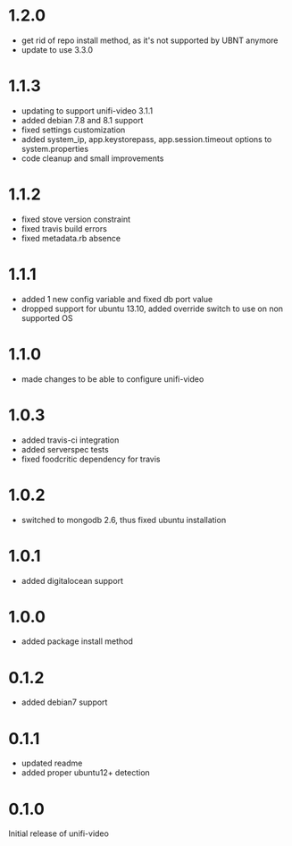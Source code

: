 # 1.2.0
* get rid of repo install method, as it's not supported by UBNT anymore
* update to use 3.3.0

# 1.1.3
* updating to support unifi-video 3.1.1
* added debian 7.8 and 8.1 support
* fixed settings customization
* added system_ip, app.keystorepass, app.session.timeout options to system.properties
* code cleanup and small improvements

# 1.1.2
* fixed stove version constraint
* fixed travis build errors
* fixed metadata.rb absence

# 1.1.1
* added 1 new config variable and fixed db port value
* dropped support for ubuntu 13.10, added override switch to use on non supported OS

# 1.1.0
* made changes to be able to configure unifi-video

# 1.0.3
* added travis-ci integration
* added serverspec tests
* fixed foodcritic dependency for travis

# 1.0.2
* switched to mongodb 2.6, thus fixed ubuntu installation

# 1.0.1
* added digitalocean support

# 1.0.0
* added package install method

# 0.1.2
* added debian7 support

# 0.1.1
* updated readme
* added proper ubuntu12+ detection

# 0.1.0
Initial release of unifi-video
